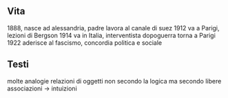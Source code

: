 ## Vita
1888, nasce ad alessandria, padre lavora al canale di suez
1912 va a Parigi, lezioni di Bergson
1914 va in Italia, interventista
dopoguerra torna a Parigi
1922 aderisce al fascismo, concordia politica e sociale

## Testi
molte analogie
relazioni di oggetti non secondo la logica ma secondo libere associazioni -> intuizioni
